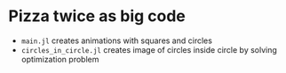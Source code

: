 # Pizza twice as big code

* `main.jl` creates animations with squares and circles
* `circles_in_circle.jl` creates image of circles inside circle by solving optimization problem

